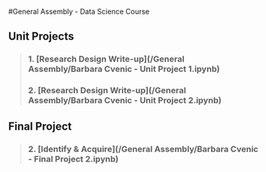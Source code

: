 #General Assembly - Data Science Course
## Unit Projects
>### 1. [Research Design Write-up](/General Assembly/Barbara Cvenic - Unit Project 1.ipynb)
>### 2. [Research Design Write-up](/General Assembly/Barbara Cvenic - Unit Project 2.ipynb)
## Final Project
>### 2. [Identify & Acquire](/General Assembly/Barbara Cvenic - Final Project 2.ipynb)
